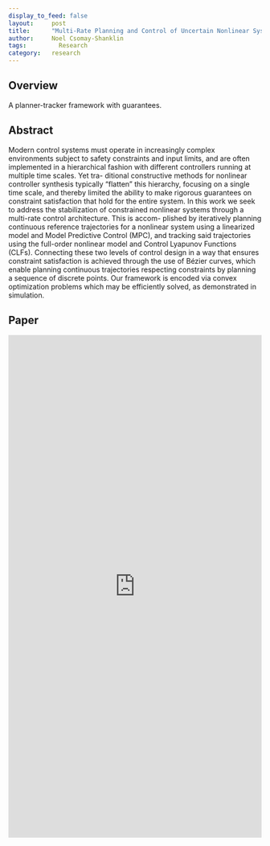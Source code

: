```yaml
---
display_to_feed: false
layout:     post
title:      "Multi-Rate Planning and Control of Uncertain Nonlinear Systems: Model Predictive Control and Control Lyapunov Functions"
author:     Noel Csomay-Shanklin
tags: 		  Research
category:   research
---
```


## Overview
A planner-tracker framework with guarantees.

## Abstract
Modern control systems must operate in increasingly
complex environments subject to safety constraints and input
limits, and are often implemented in a hierarchical fashion with
different controllers running at multiple time scales. Yet tra-
ditional constructive methods for nonlinear controller synthesis
typically “flatten” this hierarchy, focusing on a single time scale,
and thereby limited the ability to make rigorous guarantees on
constraint satisfaction that hold for the entire system. In this
work we seek to address the stabilization of constrained nonlinear
systems through a multi-rate control architecture. This is accom-
plished by iteratively planning continuous reference trajectories
for a nonlinear system using a linearized model and Model
Predictive Control (MPC), and tracking said trajectories using
the full-order nonlinear model and Control Lyapunov Functions
(CLFs). Connecting these two levels of control design in a way
that ensures constraint satisfaction is achieved through the use
of Bézier curves, which enable planning continuous trajectories
respecting constraints by planning a sequence of discrete points.
Our framework is encoded via convex optimization problems
which may be efficiently solved, as demonstrated in simulation.

## Paper
<iframe style="width:100%" height="1000px" src="https://noelc-s.github.io/website/papers/MPCCLF.pdf" frameborder="0" allowfullscreen></iframe>
